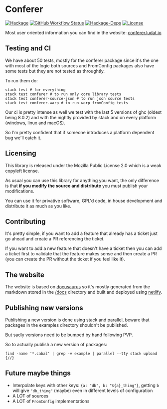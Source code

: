 # Conferer

[![Hackage](https://img.shields.io/hackage/v/conferer)](https://hackage.haskell.org/package/conferer)
[![GitHub Workflow Status](https://img.shields.io/github/workflow/status/ludat/conferer/CI)](https://github.com/ludat/conferer/actions)
[![Hackage-Deps](https://img.shields.io/hackage-deps/v/conferer)](https://packdeps.haskellers.com/feed?needle=conferer)
[![License](https://img.shields.io/github/license/ludat/conferer)](https://www.mozilla.org/en-US/MPL/2.0/)

Most user oriented information you can find in the website: [conferer.ludat.io](https://conferer.ludat.io/)

## Testing and CI

We have about 50 tests, mostly for the conferer package since it's the one with most of the logic
both sources and FromConfig packages also have some tests but they are not tested as throughtly.

To run them do:

```shell
stack test # for everything
stack test conferer # to run only core library tests
stack test conferer-source-json # to run json source tests
stack test conferer-warp # to run warp fromConfig tests
```

Our ci is pretty intense as well we test with the last 5 versions of ghc (oldest being 8.0.2)
and with the nightly provided by stack and on every platform (windows, linux and macOS).

So I'm pretty confident that if someone introduces a platform dependent bug we'll catch it.

## Licensing

This library is released under the Mozilla Public License 2.0 which is a weak copyleft license.

As usual you can use this library for anything you want, the only difference is that **if you modify
the source and distribute** you must publish your modifications.

You can use it for privative software, GPL'd code, in house development and distribute
it as much as you like.

## Contributing

It's pretty simple, if you want to add a feature that already has a ticket just go ahead and create a PR
referencing the ticket.

If you want to add a new feature that doesn't have a ticket then you can add a ticket first to validate
that the feature makes sense and then create a PR (you can create the PR without the ticket if you feel
like it).

## The website

The website is based on [docusaurus](https://docusaurus.io/) so it's mostly generated from the
markdown stored in the [/docs](/docs) directory and built and deployed using
[netlify](https://www.netlify.com/).

## Publishing new versions

Publishing a new version is done using stack and parallel, beware that packages in the
examples directory shouldn't be published.

But sadly versions need to be bumped by hand following PVP.

So to actually publish a new version of packages:

```shell
find -name '*.cabal' | grep -v example | parallel --tty stack upload {//}
```

## Future maybe things

* Interpolate keys with other keys: `{a: "db", b: "${a}_thing"}`, getting `b`
  will give `"db_thing"` (maybe) even in different levels of configuration
* A LOT of sources
* A LOT of `FromConfig` implementations
